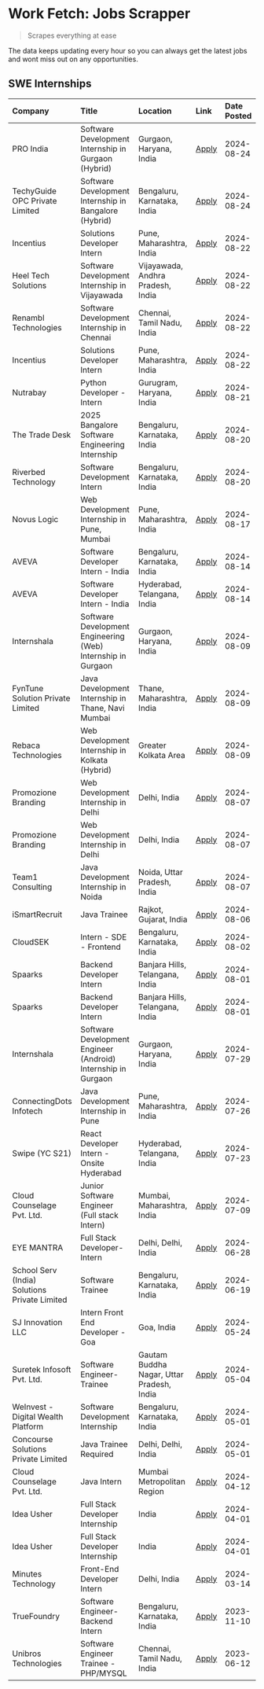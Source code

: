 # Work Fetch: Jobs Scrapper
> Scrapes everything at ease

The data keeps updating every hour so you can always get the latest jobs and wont miss out on any opportunities.

## SWE Internships
<!--START_SECTION:workfetch-->
| Company                                       | Title                                                         | Location                                  | Link                                                                                                                                                                                                                                                                                     | Date Posted   |
|:----------------------------------------------|:--------------------------------------------------------------|:------------------------------------------|:-----------------------------------------------------------------------------------------------------------------------------------------------------------------------------------------------------------------------------------------------------------------------------------------|:--------------|
| PRO India                                     | Software Development Internship in Gurgaon (Hybrid)           | Gurgaon, Haryana, India                   | [Apply](https://in.linkedin.com/jobs/view/software-development-internship-in-gurgaon-hybrid-at-pro-india-4009587664?position=45&pageNum=0&refId=GX0enUIkhOx1v2IQOSZtsQ%3D%3D&trackingId=CSv7Gb2nWGk6G9juLN4GFg%3D%3D&trk=public_jobs_jserp-result_search-card)                           | 2024-08-24    |
| TechyGuide OPC Private Limited                | Software Development Internship in Bangalore (Hybrid)         | Bengaluru, Karnataka, India               | [Apply](https://in.linkedin.com/jobs/view/software-development-internship-in-bangalore-hybrid-at-techyguide-opc-private-limited-4009591646?position=56&pageNum=0&refId=GX0enUIkhOx1v2IQOSZtsQ%3D%3D&trackingId=BcRN6K9jd5LS88rA4635ZQ%3D%3D&trk=public_jobs_jserp-result_search-card)    | 2024-08-24    |
| Incentius                                     | Solutions Developer Intern                                    | Pune, Maharashtra, India                  | [Apply](https://in.linkedin.com/jobs/view/solutions-developer-intern-at-incentius-4005695869?position=32&pageNum=0&refId=GX0enUIkhOx1v2IQOSZtsQ%3D%3D&trackingId=kQl5%2B%2BNJyyP5EsrvcnUhtw%3D%3D&trk=public_jobs_jserp-result_search-card)                                              | 2024-08-22    |
| Heel Tech Solutions                           | Software Development Internship in Vijayawada                 | Vijayawada, Andhra Pradesh, India         | [Apply](https://in.linkedin.com/jobs/view/software-development-internship-in-vijayawada-at-heel-tech-solutions-4007906692?position=38&pageNum=0&refId=GX0enUIkhOx1v2IQOSZtsQ%3D%3D&trackingId=ymj4Jh2I4iZ75JHgxiCw7Q%3D%3D&trk=public_jobs_jserp-result_search-card)                     | 2024-08-22    |
| Renambl Technologies                          | Software Development Internship in Chennai                    | Chennai, Tamil Nadu, India                | [Apply](https://in.linkedin.com/jobs/view/software-development-internship-in-chennai-at-renambl-technologies-4007910299?position=54&pageNum=0&refId=GX0enUIkhOx1v2IQOSZtsQ%3D%3D&trackingId=FnXRlS%2FMXJH8TVM7WypPWg%3D%3D&trk=public_jobs_jserp-result_search-card)                     | 2024-08-22    |
| Incentius                                     | Solutions Developer Intern                                    | Pune, Maharashtra, India                  | [Apply](https://in.linkedin.com/jobs/view/solutions-developer-intern-at-incentius-4005695869?position=9&pageNum=2&refId=SRzP6EFWMIBqlXDA5adcHw%3D%3D&trackingId=pb1vJsgQcNozNb%2B2OsBojg%3D%3D&trk=public_jobs_jserp-result_search-card)                                                 | 2024-08-22    |
| Nutrabay                                      | Python Developer - Intern                                     | Gurugram, Haryana, India                  | [Apply](https://in.linkedin.com/jobs/view/python-developer-intern-at-nutrabay-4003909226?position=51&pageNum=0&refId=GX0enUIkhOx1v2IQOSZtsQ%3D%3D&trackingId=Xba5J0My6ZdvvJxTZpNedw%3D%3D&trk=public_jobs_jserp-result_search-card)                                                      | 2024-08-21    |
| The Trade Desk                                | 2025 Bangalore Software Engineering Internship                | Bengaluru, Karnataka, India               | [Apply](https://in.linkedin.com/jobs/view/2025-bangalore-software-engineering-internship-at-the-trade-desk-3987456531?position=10&pageNum=0&refId=GX0enUIkhOx1v2IQOSZtsQ%3D%3D&trackingId=Ntcn2xf5%2F18ZRuDyk6WwdQ%3D%3D&trk=public_jobs_jserp-result_search-card)                       | 2024-08-20    |
| Riverbed Technology                           | Software Development Intern                                   | Bengaluru, Karnataka, India               | [Apply](https://in.linkedin.com/jobs/view/software-development-intern-at-riverbed-technology-4004467559?position=36&pageNum=0&refId=GX0enUIkhOx1v2IQOSZtsQ%3D%3D&trackingId=Ta1pxMIuUPbDLaVOohLvhg%3D%3D&trk=public_jobs_jserp-result_search-card)                                       | 2024-08-20    |
| Novus Logic                                   | Web Development Internship in Pune, Mumbai                    | Pune, Maharashtra, India                  | [Apply](https://in.linkedin.com/jobs/view/web-development-internship-in-pune-mumbai-at-novus-logic-4003713081?position=55&pageNum=0&refId=GX0enUIkhOx1v2IQOSZtsQ%3D%3D&trackingId=E2dD%2BxwinlQahM00N59mBA%3D%3D&trk=public_jobs_jserp-result_search-card)                               | 2024-08-17    |
| AVEVA                                         | Software Developer Intern - India                             | Bengaluru, Karnataka, India               | [Apply](https://in.linkedin.com/jobs/view/software-developer-intern-india-at-aveva-3998279987?position=8&pageNum=0&refId=GX0enUIkhOx1v2IQOSZtsQ%3D%3D&trackingId=l%2BIYtyDgMkYv8SbMin%2FoDw%3D%3D&trk=public_jobs_jserp-result_search-card)                                              | 2024-08-14    |
| AVEVA                                         | Software Developer Intern - India                             | Hyderabad, Telangana, India               | [Apply](https://in.linkedin.com/jobs/view/software-developer-intern-india-at-aveva-3998281598?position=11&pageNum=0&refId=GX0enUIkhOx1v2IQOSZtsQ%3D%3D&trackingId=4QxdEBWKj7pDYcAJ%2Be093Q%3D%3D&trk=public_jobs_jserp-result_search-card)                                               | 2024-08-14    |
| Internshala                                   | Software Development Engineering (Web) Internship in Gurgaon  | Gurgaon, Haryana, India                   | [Apply](https://in.linkedin.com/jobs/view/software-development-engineering-web-internship-in-gurgaon-at-internshala-3997620471?position=4&pageNum=0&refId=GX0enUIkhOx1v2IQOSZtsQ%3D%3D&trackingId=j%2FUCC2rXoNdZdBdaEk9MuQ%3D%3D&trk=public_jobs_jserp-result_search-card)               | 2024-08-09    |
| FynTune Solution Private Limited              | Java Development Internship in Thane, Navi Mumbai             | Thane, Maharashtra, India                 | [Apply](https://in.linkedin.com/jobs/view/java-development-internship-in-thane-navi-mumbai-at-fyntune-solution-private-limited-3997619285?position=22&pageNum=0&refId=GX0enUIkhOx1v2IQOSZtsQ%3D%3D&trackingId=1nm%2Bdd6epOzqZidoEF%2BuUg%3D%3D&trk=public_jobs_jserp-result_search-card) | 2024-08-09    |
| Rebaca Technologies                           | Web Development Internship in Kolkata (Hybrid)                | Greater Kolkata Area                      | [Apply](https://in.linkedin.com/jobs/view/web-development-internship-in-kolkata-hybrid-at-rebaca-technologies-3997621369?position=43&pageNum=0&refId=GX0enUIkhOx1v2IQOSZtsQ%3D%3D&trackingId=7wox2f%2BzPIThyupnBFRtnQ%3D%3D&trk=public_jobs_jserp-result_search-card)                    | 2024-08-09    |
| Promozione Branding                           | Web Development Internship in Delhi                           | Delhi, India                              | [Apply](https://in.linkedin.com/jobs/view/web-development-internship-in-delhi-at-promozione-branding-3995559880?position=27&pageNum=0&refId=GX0enUIkhOx1v2IQOSZtsQ%3D%3D&trackingId=dRbUkzXEcipOUNjpJFnK0Q%3D%3D&trk=public_jobs_jserp-result_search-card)                               | 2024-08-07    |
| Promozione Branding                           | Web Development Internship in Delhi                           | Delhi, India                              | [Apply](https://in.linkedin.com/jobs/view/web-development-internship-in-delhi-at-promozione-branding-3995559880?position=3&pageNum=2&refId=SRzP6EFWMIBqlXDA5adcHw%3D%3D&trackingId=gS1JaLiH6J4sXfO5BaZD9A%3D%3D&trk=public_jobs_jserp-result_search-card)                                | 2024-08-07    |
| Team1 Consulting                              | Java Development Internship in Noida                          | Noida, Uttar Pradesh, India               | [Apply](https://in.linkedin.com/jobs/view/java-development-internship-in-noida-at-team1-consulting-3995561721?position=7&pageNum=2&refId=SRzP6EFWMIBqlXDA5adcHw%3D%3D&trackingId=BWTFCSWtek%2Bnb6rRBoo6BQ%3D%3D&trk=public_jobs_jserp-result_search-card)                                | 2024-08-07    |
| iSmartRecruit                                 | Java Trainee                                                  | Rajkot, Gujarat, India                    | [Apply](https://in.linkedin.com/jobs/view/java-trainee-at-ismartrecruit-3992301825?position=34&pageNum=0&refId=GX0enUIkhOx1v2IQOSZtsQ%3D%3D&trackingId=NfVKvvfqJgLa8gKX2HAqHg%3D%3D&trk=public_jobs_jserp-result_search-card)                                                            | 2024-08-06    |
| CloudSEK                                      | Intern - SDE - Frontend                                       | Bengaluru, Karnataka, India               | [Apply](https://in.linkedin.com/jobs/view/intern-sde-frontend-at-cloudsek-3991574495?position=24&pageNum=0&refId=GX0enUIkhOx1v2IQOSZtsQ%3D%3D&trackingId=W%2FEEQFWR%2BCnTQNpbKEdORg%3D%3D&trk=public_jobs_jserp-result_search-card)                                                      | 2024-08-02    |
| Spaarks                                       | Backend Developer Intern                                      | Banjara Hills, Telangana, India           | [Apply](https://in.linkedin.com/jobs/view/backend-developer-intern-at-spaarks-3990226465?position=30&pageNum=0&refId=GX0enUIkhOx1v2IQOSZtsQ%3D%3D&trackingId=WZG8EjTY9UfNXV6QeGpQTQ%3D%3D&trk=public_jobs_jserp-result_search-card)                                                      | 2024-08-01    |
| Spaarks                                       | Backend Developer Intern                                      | Banjara Hills, Telangana, India           | [Apply](https://in.linkedin.com/jobs/view/backend-developer-intern-at-spaarks-3990226465?position=6&pageNum=2&refId=SRzP6EFWMIBqlXDA5adcHw%3D%3D&trackingId=Nktc3S8Dd7cdsxtGgcvk2g%3D%3D&trk=public_jobs_jserp-result_search-card)                                                       | 2024-08-01    |
| Internshala                                   | Software Development Engineer (Android) Internship in Gurgaon | Gurgaon, Haryana, India                   | [Apply](https://in.linkedin.com/jobs/view/software-development-engineer-android-internship-in-gurgaon-at-internshala-3987153031?position=48&pageNum=0&refId=GX0enUIkhOx1v2IQOSZtsQ%3D%3D&trackingId=YL2wJFBxMrX%2BpAUabr7YFQ%3D%3D&trk=public_jobs_jserp-result_search-card)             | 2024-07-29    |
| ConnectingDots Infotech                       | Java Development Internship in Pune                           | Pune, Maharashtra, India                  | [Apply](https://in.linkedin.com/jobs/view/java-development-internship-in-pune-at-connectingdots-infotech-3983314097?position=41&pageNum=0&refId=GX0enUIkhOx1v2IQOSZtsQ%3D%3D&trackingId=K3m3DfLVh5bjW1DjS2%2FpdA%3D%3D&trk=public_jobs_jserp-result_search-card)                         | 2024-07-26    |
| Swipe (YC S21)                                | React Developer Intern - Onsite Hyderabad                     | Hyderabad, Telangana, India               | [Apply](https://in.linkedin.com/jobs/view/react-developer-intern-onsite-hyderabad-at-swipe-yc-s21-3981326010?position=42&pageNum=0&refId=GX0enUIkhOx1v2IQOSZtsQ%3D%3D&trackingId=YtCKQYSNv2IhGTtaQQLZ5A%3D%3D&trk=public_jobs_jserp-result_search-card)                                  | 2024-07-23    |
| Cloud Counselage Pvt. Ltd.                    | Junior Software Engineer (Full stack Intern)                  | Mumbai, Maharashtra, India                | [Apply](https://in.linkedin.com/jobs/view/junior-software-engineer-full-stack-intern-at-cloud-counselage-pvt-ltd-3967725851?position=20&pageNum=0&refId=GX0enUIkhOx1v2IQOSZtsQ%3D%3D&trackingId=aePj%2B6dewVM2UycbaI%2FxKg%3D%3D&trk=public_jobs_jserp-result_search-card)               | 2024-07-09    |
| EYE MANTRA                                    | Full Stack Developer- Intern                                  | Delhi, Delhi, India                       | [Apply](https://in.linkedin.com/jobs/view/full-stack-developer-intern-at-eye-mantra-3960988037?position=58&pageNum=0&refId=GX0enUIkhOx1v2IQOSZtsQ%3D%3D&trackingId=JhSUaltRXZQ49vht1kFh2A%3D%3D&trk=public_jobs_jserp-result_search-card)                                                | 2024-06-28    |
| School Serv (India) Solutions Private Limited | Software Trainee                                              | Bengaluru, Karnataka, India               | [Apply](https://in.linkedin.com/jobs/view/software-trainee-at-school-serv-india-solutions-private-limited-3953917603?position=2&pageNum=2&refId=SRzP6EFWMIBqlXDA5adcHw%3D%3D&trackingId=zg%2FP0QiWvcEJaNjsCsE2Mw%3D%3D&trk=public_jobs_jserp-result_search-card)                         | 2024-06-19    |
| SJ Innovation LLC                             | Intern Front End Developer - Goa                              | Goa, India                                | [Apply](https://in.linkedin.com/jobs/view/intern-front-end-developer-goa-at-sj-innovation-llc-3931678611?position=16&pageNum=0&refId=GX0enUIkhOx1v2IQOSZtsQ%3D%3D&trackingId=ZSxfcfNUiVjD2moLCShqNg%3D%3D&trk=public_jobs_jserp-result_search-card)                                      | 2024-05-24    |
| Suretek Infosoft Pvt. Ltd.                    | Software Engineer-Trainee                                     | Gautam Buddha Nagar, Uttar Pradesh, India | [Apply](https://in.linkedin.com/jobs/view/software-engineer-trainee-at-suretek-infosoft-pvt-ltd-3916999948?position=46&pageNum=0&refId=GX0enUIkhOx1v2IQOSZtsQ%3D%3D&trackingId=nafTSrGokhoh8xERja5SmQ%3D%3D&trk=public_jobs_jserp-result_search-card)                                    | 2024-05-04    |
| WeInvest - Digital Wealth Platform            | Software Development Internship                               | Bengaluru, Karnataka, India               | [Apply](https://in.linkedin.com/jobs/view/software-development-internship-at-weinvest-digital-wealth-platform-3912867225?position=3&pageNum=0&refId=GX0enUIkhOx1v2IQOSZtsQ%3D%3D&trackingId=T8Z7cpKP%2BOeYa7UjGc%2FU0A%3D%3D&trk=public_jobs_jserp-result_search-card)                   | 2024-05-01    |
| Concourse Solutions Private Limited           | Java Trainee Required                                         | Delhi, Delhi, India                       | [Apply](https://in.linkedin.com/jobs/view/java-trainee-required-at-concourse-solutions-private-limited-3912869388?position=15&pageNum=0&refId=GX0enUIkhOx1v2IQOSZtsQ%3D%3D&trackingId=9GiTPBUDhj0B92e44p6Ufg%3D%3D&trk=public_jobs_jserp-result_search-card)                             | 2024-05-01    |
| Cloud Counselage Pvt. Ltd.                    | Java Intern                                                   | Mumbai Metropolitan Region                | [Apply](https://in.linkedin.com/jobs/view/java-intern-at-cloud-counselage-pvt-ltd-3896025667?position=49&pageNum=0&refId=GX0enUIkhOx1v2IQOSZtsQ%3D%3D&trackingId=1Ua4STAdAePBAd7vd4Fn4w%3D%3D&trk=public_jobs_jserp-result_search-card)                                                  | 2024-04-12    |
| Idea Usher                                    | Full Stack Developer Internship                               | India                                     | [Apply](https://in.linkedin.com/jobs/view/full-stack-developer-internship-at-idea-usher-3879565540?position=29&pageNum=0&refId=GX0enUIkhOx1v2IQOSZtsQ%3D%3D&trackingId=ZvLtO6d1LBcr559mDxM1wQ%3D%3D&trk=public_jobs_jserp-result_search-card)                                            | 2024-04-01    |
| Idea Usher                                    | Full Stack Developer Internship                               | India                                     | [Apply](https://in.linkedin.com/jobs/view/full-stack-developer-internship-at-idea-usher-3879565540?position=5&pageNum=2&refId=SRzP6EFWMIBqlXDA5adcHw%3D%3D&trackingId=UAyHhHVRutjGUARcH0UURA%3D%3D&trk=public_jobs_jserp-result_search-card)                                             | 2024-04-01    |
| Minutes Technology                            | Front-End Developer Intern                                    | Delhi, India                              | [Apply](https://in.linkedin.com/jobs/view/front-end-developer-intern-at-minutes-technology-3853712549?position=25&pageNum=0&refId=GX0enUIkhOx1v2IQOSZtsQ%3D%3D&trackingId=8gAMW%2BCXLyUBJF3s8h%2B4Sw%3D%3D&trk=public_jobs_jserp-result_search-card)                                     | 2024-03-14    |
| TrueFoundry                                   | Software Engineer-Backend Intern                              | Bengaluru, Karnataka, India               | [Apply](https://in.linkedin.com/jobs/view/software-engineer-backend-intern-at-truefoundry-3779508170?position=52&pageNum=0&refId=GX0enUIkhOx1v2IQOSZtsQ%3D%3D&trackingId=r%2FuK30896YnmplVK6rNZnA%3D%3D&trk=public_jobs_jserp-result_search-card)                                        | 2023-11-10    |
| Unibros Technologies                          | Software Engineer Trainee - PHP/MYSQL                         | Chennai, Tamil Nadu, India                | [Apply](https://in.linkedin.com/jobs/view/software-engineer-trainee-php-mysql-at-unibros-technologies-3656599241?position=59&pageNum=0&refId=GX0enUIkhOx1v2IQOSZtsQ%3D%3D&trackingId=JI82B75V8u3Ez6P1fTlwSQ%3D%3D&trk=public_jobs_jserp-result_search-card)                              | 2023-06-12    |
<!--END_SECTION:workfetch-->
